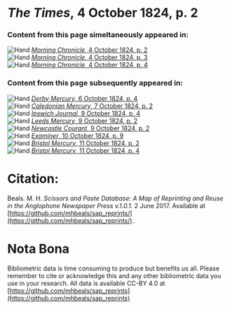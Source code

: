 # *The Times*, 4 October 1824, p. 2  
  
### Content from this page simeltaneously appeared in:  
![Hand](http://scissorsandpaste.net/wp-content/uploads/2017/06/smallhandpointer.png) [*Morning Chronicle*, 4 October 1824, p. 2](https://mhbeals.github.io/sap_html/Morning-Chronicle/Morning-Chronicle-4-October-1824-p-2)  
![Hand](http://scissorsandpaste.net/wp-content/uploads/2017/06/smallhandpointer.png) [*Morning Chronicle*, 4 October 1824, p. 3](https://mhbeals.github.io/sap_html/Morning-Chronicle/Morning-Chronicle-4-October-1824-p-3)  
![Hand](http://scissorsandpaste.net/wp-content/uploads/2017/06/smallhandpointer.png) [*Morning Chronicle*, 4 October 1824, p. 4](https://mhbeals.github.io/sap_html/Morning-Chronicle/Morning-Chronicle-4-October-1824-p-4)  
  
### Content from this page subsequently appeared in:  
![Hand](http://scissorsandpaste.net/wp-content/uploads/2017/06/smallhandpointer.png) [*Derby Mercury*, 6 October 1824, p. 4](https://mhbeals.github.io/sap_html/Derby-Mercury/Derby-Mercury-6-October-1824-p-4)  
![Hand](http://scissorsandpaste.net/wp-content/uploads/2017/06/smallhandpointer.png) [*Caledonian Mercury*, 7 October 1824, p. 2](https://mhbeals.github.io/sap_html/Caledonian-Mercury/Caledonian-Mercury-7-October-1824-p-2)  
![Hand](http://scissorsandpaste.net/wp-content/uploads/2017/06/smallhandpointer.png) [*Ipswich Journal*, 9 October 1824, p. 4](https://mhbeals.github.io/sap_html/Ipswich-Journal/Ipswich-Journal-9-October-1824-p-4)  
![Hand](http://scissorsandpaste.net/wp-content/uploads/2017/06/smallhandpointer.png) [*Leeds Mercury*, 9 October 1824, p. 2](https://mhbeals.github.io/sap_html/Leeds-Mercury/Leeds-Mercury-9-October-1824-p-2)  
![Hand](http://scissorsandpaste.net/wp-content/uploads/2017/06/smallhandpointer.png) [*Newcastle Courant*, 9 October 1824, p. 2](https://mhbeals.github.io/sap_html/Newcastle-Courant/Newcastle-Courant-9-October-1824-p-2)  
![Hand](http://scissorsandpaste.net/wp-content/uploads/2017/06/smallhandpointer.png) [*Examiner*, 10 October 1824, p. 9](https://mhbeals.github.io/sap_html/Examiner/Examiner-10-October-1824-p-9)  
![Hand](http://scissorsandpaste.net/wp-content/uploads/2017/06/smallhandpointer.png) [*Bristol Mercury*, 11 October 1824, p. 2](https://mhbeals.github.io/sap_html/Bristol-Mercury/Bristol-Mercury-11-October-1824-p-2)  
![Hand](http://scissorsandpaste.net/wp-content/uploads/2017/06/smallhandpointer.png) [*Bristol Mercury*, 11 October 1824, p. 4](https://mhbeals.github.io/sap_html/Bristol-Mercury/Bristol-Mercury-11-October-1824-p-4)  


# Citation: 

Beals. M. H. *Scissors and Paste Database: A Map of Reprinting and Reuse in the Anglophone Newspaper Press v.1.0.1.* 2 June 2017. Available at [https://github.com/mhbeals/sap_reprints/](https://github.com/mhbeals/sap_reprints/). 

# Nota Bona

Bibliometric data is time consuming to produce but benefits us all. Please remember to cite or acknowledge this and any other bibliometric data you use in your research. All data is available CC-BY 4.0 at [https://github.com/mhbeals/sap_reprints](https://github.com/mhbeals/sap_reprints)
